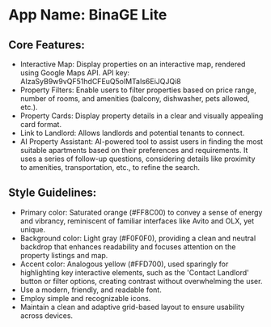 # **App Name**: BinaGE Lite

## Core Features:

- Interactive Map: Display properties on an interactive map, rendered using Google Maps API.  API key: AIzaSyB9w9vQF51hdCFEuQ5olMTaIs6EiJQJQi8
- Property Filters: Enable users to filter properties based on price range, number of rooms, and amenities (balcony, dishwasher, pets allowed, etc.).
- Property Cards: Display property details in a clear and visually appealing card format.
- Link to Landlord: Allows landlords and potential tenants to connect.
- AI Property Assistant: AI-powered tool to assist users in finding the most suitable apartments based on their preferences and requirements.  It uses a series of follow-up questions, considering details like proximity to amenities, transportation, etc., to refine the search.

## Style Guidelines:

- Primary color: Saturated orange (#FF8C00) to convey a sense of energy and vibrancy, reminiscent of familiar interfaces like Avito and OLX, yet unique.
- Background color: Light gray (#F0F0F0), providing a clean and neutral backdrop that enhances readability and focuses attention on the property listings and map.
- Accent color: Analogous yellow (#FFD700), used sparingly for highlighting key interactive elements, such as the 'Contact Landlord' button or filter options, creating contrast without overwhelming the user.
- Use a modern, friendly, and readable font.
- Employ simple and recognizable icons.
- Maintain a clean and adaptive grid-based layout to ensure usability across devices.